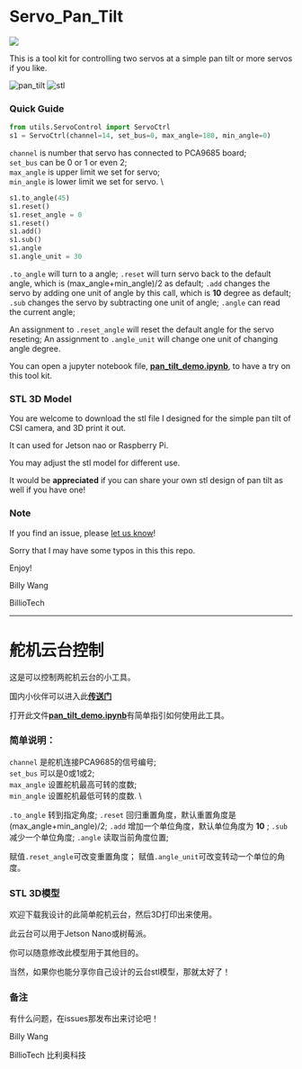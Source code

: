 # Servo_Pan_Tilt

![](http://res.makeronsite.com/billiocar/pantilt.gif)

This is a tool kit for controlling two servos at a simple pan tilt or more servos if you like.

![pan_tilt](http://res.makeronsite.com/billiocar/servo_pan_tilt.png)
![stl](http://res.makeronsite.com/billiocar/stl.png)

### Quick Guide
```python
from utils.ServoControl import ServoCtrl
s1 = ServoCtrl(channel=14, set_bus=0, max_angle=180, min_angle=0)
```

`channel` is number that servo has connected to PCA9685 board; \
`set_bus` can be 0 or 1 or even 2; \
`max_angle` is upper limit we set for servo; \
`min_angle` is lower limit we set for servo. \

```python
s1.to_angle(45)
s1.reset()
s1.reset_angle = 0
s1.reset()
s1.add()
s1.sub()
s1.angle
s1.angle_unit = 30
```

`.to_angle` will turn to a angle;
`.reset` will turn servo back to the default angle, which is (max_angle+min_angle)/2 as default;
`.add` changes the servo by adding one unit of angle by this call, which is **10** degree as default;
`.sub` changes the servo by subtracting one unit of angle;
`.angle` can read the current angle;

An assignment to `.reset_angle` will reset the default angle for the servo reseting;
An assignment to `.angle_unit` will change one unit of changing angle degree.

You can open a jupyter notebook file, [**pan_tilt_demo.ipynb**](/pan_tilt_demo.ipynb), to have a try on this tool kit.

### STL 3D Model

You are welcome to download the stl file I designed for the simple pan tilt of CSI camera, and 3D print it out.

It can used for Jetson nao or Raspberry Pi.

You may adjust the stl model for different use.

It would be **appreciated** if you can share your own stl design of pan tilt as well if you have one! 

### Note

If you find an issue, please [let us know](../..//issues)!

Sorry that I may have some typos in this this repo.

Enjoy!

Billy Wang

BillioTech

----------------

# 舵机云台控制

这是可以控制两舵机云台的小工具。

国内小伙伴可以进入此[**传送门**](https://gitee.com/billio/servo_pan_tilt)

打开此文件[**pan_tilt_demo.ipynb**](/pan_tilt_demo.ipynb)有简单指引如何使用此工具。

### 简单说明：
`channel` 是舵机连接PCA9685的信号编号; \
`set_bus` 可以是0或1或2; \
`max_angle` 设置舵机最高可转的度数; \
`min_angle` 设置舵机最低可转的度数. \

`.to_angle` 转到指定角度;
`.reset` 回归重置角度，默认重置角度是(max_angle+min_angle)/2;
`.add` 增加一个单位角度，默认单位角度为 **10** ;
`.sub` 减少一个单位角度;
`.angle` 读取当前角度位置;

赋值`.reset_angle`可改变重置角度；
赋值`.angle_unit`可改变转动一个单位的角度。

### STL 3D模型

欢迎下载我设计的此简单舵机云台，然后3D打印出来使用。

此云台可以用于Jetson Nano或树莓派。

你可以随意修改此模型用于其他目的。

当然，如果你也能分享你自己设计的云台stl模型，那就太好了！

### 备注

有什么问题，在issues那发布出来讨论吧！

Billy Wang

BillioTech 比利奥科技

